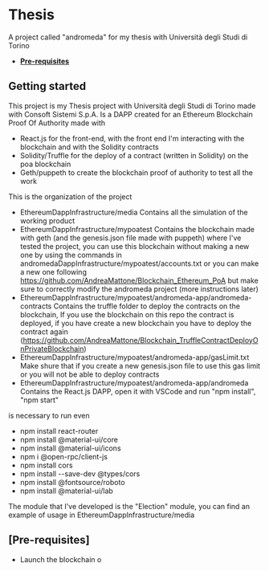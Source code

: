 # Thesis
A project called "andromeda" for my thesis with Università degli Studi di Torino

* **[Pre-requisites](#pre-requisites)**


## Getting started
This project is my Thesis project with Università degli Studi di Torino made with Consoft Sistemi S.p.A.
Is a DAPP created for an Ethereum Blockchain Proof Of Authority made with
* React.js for the front-end, with the front end I'm interacting with the blockchain and with the Solidity contracts
* Solidity/Truffle for the deploy of a contract (written in Solidity) on the poa blockchain
* Geth/puppeth to create the blockchain proof of authority to test all the work


This is the organization of the project
* EthereumDappInfrastructure/media 
Contains all the simulation of the working product
* EthereumDappInfrastructure/mypoatest
Contains the blockchain made with geth (and the genesis.json file made with puppeth) where I've tested the project, you can use this blockchain without making a new one by using the commands in andromedaDappInfrastructure/mypoatest/accounts.txt or you can make a new one following https://github.com/AndreaMattone/Blockchain_Ethereum_PoA but make sure to correctly modify the andromeda project (more instructions later)
* EthereumDappInfrastructure/mypoatest/andromeda-app/andromeda-contracts 
Contains the truffle folder to deploy the contracts on the blockchain, If you use the blockchain on this repo the contract is deployed, if you have create a new blockchain you have to deploy the contract again (https://github.com/AndreaMattone/Blockchain_TruffleContractDeployOnPrivateBlockchain)
* EthereumDappInfrastructure/mypoatest/andromeda-app/gasLimit.txt
Make shure that if you create a new genesis.json file to use this gas limit or you will not be able to deploy contracts
* EthereumDappInfrastructure/mypoatest/andromeda-app/andromeda
Contains the React.js DAPP, open it with VSCode and run "npm install", "npm start"

is necessary to run even
 * npm install react-router
 * npm install @material-ui/core
 * npm install @material-ui/icons
 * npm i @open-rpc/client-js
 * npm install cors
 * npm install --save-dev @types/cors
 * npm install @fontsource/roboto
 * npm install @material-ui/lab

The module that I've developed is the "Election" module, you can find an example of usage in EthereumDappInfrastructure/media


## [Pre-requisites]
* Launch the blockchain o
